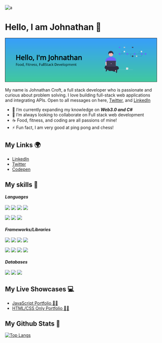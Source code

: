 <img src="https://komarev.com/ghpvc/?username=a&label=Profile%20views&color=499b4a&style=flat" alt="a" />

# Hello, I am Johnathan 👋

![](https://raw.githubusercontent.com/jmcroft7/jmcroft7/main/header.PNG)

My name is Johnathan Croft, a full stack developer who is passionate and curious about problem solving. I love building full-stack web applications and integrating APIs. Open to all messages on here, [Twitter](https://www.twitter.com/devjohnathan), and [LinkedIn](https://www.linkedin.com/in/devjohnathan)

- 🌱 I’m currently expanding my knowledge on ***Web3.0 and C#***
- 🚀 I’m always looking to collaborate on Full stack web development
- ☕ Food, fitness, and coding are all passions of mine!
- ⚡ Fun fact, I am very good at ping pong and chess!

## My Links 🌍

- [LinkedIn](https://www.linkedin.com/in/devjohnathan/)
- [Twitter](https://twitter.com/DevJohnathan)
- [Codepen](https://codepen.io/jmcroft7)

## My skills 🚀

#### *Languages*
![](https://img.shields.io/badge/HTML5-E34F26?style=for-the-badge&logo=html5&logoColor=white)
![](https://img.shields.io/badge/CSS3-1572B6?style=for-the-badge&logo=css3&logoColor=white)
![](https://img.shields.io/badge/JavaScript-F7DF1E?style=for-the-badge&logo=javascript&logoColor=black)
![](https://img.shields.io/badge/Markdown-000000?style=for-the-badge&logo=markdown&logoColor=white)

![](https://img.shields.io/badge/Python-2b5b84?style=for-the-badge&logo=python&logoColor=white)
![](https://img.shields.io/badge/Java-01647B?style=for-the-badge&logo=java&logoColor=white)
![](https://img.shields.io/badge/CSharp-07930C?style=for-the-badge&logo=Csharp&logoColor=white)

#### *Frameworks/Libraries*
![](https://img.shields.io/badge/Node.js-43853D?style=for-the-badge&logo=node.js&logoColor=white)
![](https://img.shields.io/badge/Express.js-404D59?style=for-the-badge)
![](https://img.shields.io/badge/React-20232A?style=for-the-badge&logo=react&logoColor=61DAFB)
![](https://img.shields.io/badge/jQuery-0769AD?style=for-the-badge&logo=jquery&logoColor=white)

![](https://img.shields.io/badge/Bootstrap-563D7C?style=for-the-badge&logo=bootstrap&logoColor=white)
![](https://img.shields.io/badge/Flask-111222?style=for-the-badge&logo=flask&logoColor=white)
![](https://img.shields.io/badge/Spring-3C3A3A?style=for-the-badge&logo=spring&logoColor=white)
![](https://img.shields.io/badge/.NET-5C2D91?style=for-the-badge&logo=dotnet&logoColor=white)


#### *Databases*
![](https://img.shields.io/badge/MongoDB-4EA94B?style=for-the-badge&logo=mongodb&logoColor=white)
![](https://img.shields.io/badge/MySQL-4479A1?style=for-the-badge&logo=mysql&logoColor=white)
![](https://img.shields.io/badge/Postman-F06529?style=for-the-badge&logo=postman&logoColor=white)

## My Live Showcases 💻
- [JavaScript Portfolio 👨‍💻](https://jmcroft7.github.io/portfolio/)
- [HTML/CSS Only Portfolio 👨‍💻](https://jmcroft7.github.io/portfolio2/)

## My Github Stats 🦸
[![Top Langs](https://github-readme-stats.vercel.app/api/top-langs/?username=jmcroft7&layout=standard&theme=dracula&hide=html)](https://github.com/anuraghazra/github-readme-stats)
